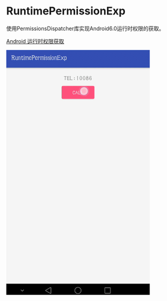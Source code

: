 # RuntimePermissionExp
使用PermissionsDispatcher库实现Android6.0运行时权限的获取。   

[Android 运行时权限获取](http://blog.csdn.net/qq_15128547/article/details/71601688)    

![image](https://github.com/ionetwogo/RuntimePermission/blob/master/screenshots/RunTimePermission.gif)
